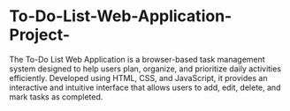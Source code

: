 # To-Do-List-Web-Application-Project-
The To-Do List Web Application is a browser-based task management system designed to help users plan, organize, and prioritize daily activities efficiently. Developed using HTML, CSS, and JavaScript, it provides an interactive and intuitive interface that allows users to add, edit, delete, and mark tasks as completed.
